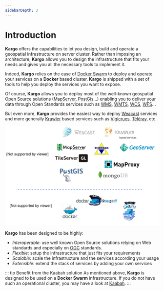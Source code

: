 ```yaml
---
sidebarDepth: 3
---
```


# Introduction

**Kargo** offers the capabilities to let you design, build and operate a geospatial infrastructure on server cluster. 
Rather than imposing an architecture, **Kargo** allows you to design the infrastructure that fits your needs and gives you all the necessary tools to implement it. 

Indeed, **Kargo** relies on the ease of [Docker Swarm](https://docs.docker.com/swarm/overview/) to deploy and operate your services on a **Docker** based cluster. **Kargo** is shipped with a set of tools to help you deploy the services you want to expose. 

Of course, **Kargo** allows you to deploy most of the well-known geospatial Open Source solutions ([MapServer](https://mapserver.org/), [PostGis](http://postgis.net/)...) enabling you to deliver your data through Open Standards services such as [WMS](http://www.opengeospatial.org/standards/wms), [WMTS](http://www.opengeospatial.org/standards/wmts), [WCS](http://www.opengeospatial.org/standards/wcs), [WFS](http://www.opengeospatial.org/standards/wfs)... 

But even more, **Kargo** provides the easiest way to deploy [Weacast](https://weacast.github.io/weacast-docs/) services and more generally [Krawler](https://kalisio.github.io/krawler/) based services such as [Vigicrues](https://github.com/kalisio/k-vigicrues), [Téléray](https://github.com/kalisio/k-teleray), etc.


![kargo-overview](./../assets/kargo-overview.svg)


**Kargo** has been designed to be highly:
* *Interoperable*: use well known Open Source solutions relying on Web standards and especially on [OGC](http://www.opengeospatial.org/) standards.
* *Flexible*: setup the infrastructure that just fits your requirements
* *Scalable*: scale the infrastructure and the services according your usage
* *Extensible*: extend the stack of services by adding your own services

::: tip Benefit from the Kaabah solution
As mentioned above, **Kargo** is designed to be used on a **Docker Swarm** infrastructure. If you do not have such an operational cluster, you may have a look at [Kaabah](https://kalisio.github.io/kaabah/).
:::

